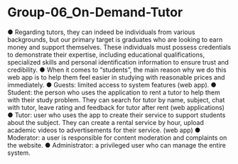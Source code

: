 # Group-06_On-Demand-Tutor
●        Regarding tutors, they can indeed be individuals from various backgrounds, but our primary target is graduates who are looking to earn money and support themselves. These individuals must possess credentials to demonstrate their expertise, including educational qualifications, specialized skills and personal identification information to ensure trust and credibility.
●        When it comes to “students”, the main reason why we do this web app is to help them feel easier in studying with reasonable prices and immediately.
●        Guests: limited access to system features (web app).
●        Student: the person who uses the application to rent a tutor to help them with their study problem. They can search for tutor by name, subject, chat with tutor, leave rating and feedback for tutor after rent (web applications)
●        Tutor: user who uses the app to create their service to support students about the subject. They can create a rental service by hour, upload academic videos to advertisements for their service. (web app)
●        Moderator: a user is responsible for content moderation and complaints on the website.
●        Administrator: a privileged user who can manage the entire system.
